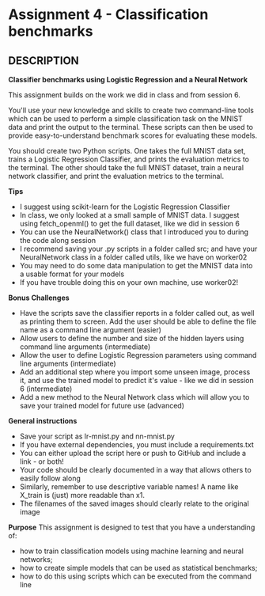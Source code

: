 # Assignment 4 - Classification benchmarks

## DESCRIPTION
__Classifier benchmarks using Logistic Regression and a Neural Network__

This assignment builds on the work we did in class and from session 6.

You'll use your new knowledge and skills to create two command-line tools which can be used to perform a simple classification task on the MNIST data and print the output to the terminal. These scripts can then be used to provide easy-to-understand benchmark scores for evaluating these models.

You should create two Python scripts. One takes the full MNIST data set, trains a Logistic Regression Classifier, and prints the evaluation metrics to the terminal. The other should take the full MNIST dataset, train a neural network classifier, and print the evaluation metrics to the terminal.

__Tips__
* I suggest using scikit-learn for the Logistic Regression Classifier
* In class, we only looked at a small sample of MNIST data. I suggest using fetch_openml() to get the full dataset, like we did in session 6
* You can use the NeuralNetwork() class that I introduced you to during the code along session
* I recommend saving your .py scripts in a folder called src﻿; and have your NeuralNetwork class in a folder called utils, like we have on worker02
* You may need to do some data manipulation to get the MNIST data into a usable format for your models
* If you have trouble doing this on your own machine, use worker02!


__Bonus Challenges__
* Have the scripts save the classifier reports in a folder called out, as well as printing them to screen. Add the user should be able to define the file name as a command line argument (easier)
* Allow users to define the number and size of the hidden layers using command line arguments (intermediate)
* Allow the user to define Logistic Regression parameters using command line arguments (intermediate)
* Add an additional step where you import some unseen image, process it, and use the trained model to predict it's value - like we did in session 6 (intermediate)
* Add a new method to the Neural Network class which will allow you to save your trained model for future use (advanced)

__General instructions__
* Save your script as lr-mnist.py and nn-mnist.py
* If you have external dependencies, you must include a requirements.txt
* You can either upload the script here or push to GitHub and include a link - or both!
* Your code should be clearly documented in a way that allows others to easily follow along
* Similarly, remember to use descriptive variable names! A name like X_train is (just) more readable than x1.
* The filenames of the saved images should clearly relate to the original image

__Purpose__ 
This assignment is designed to test that you have a understanding of:

* how to train classification models using machine learning and neural networks;
* how to create simple models that can be used as statistical benchmarks;
* how to do this using scripts which can be executed from the command line
